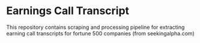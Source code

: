 # Earnings Call Transcript

This repository contains scraping and processing pipeline for extracting earning call transcripts for fortune 500 companies (from seekingalpha.com)
